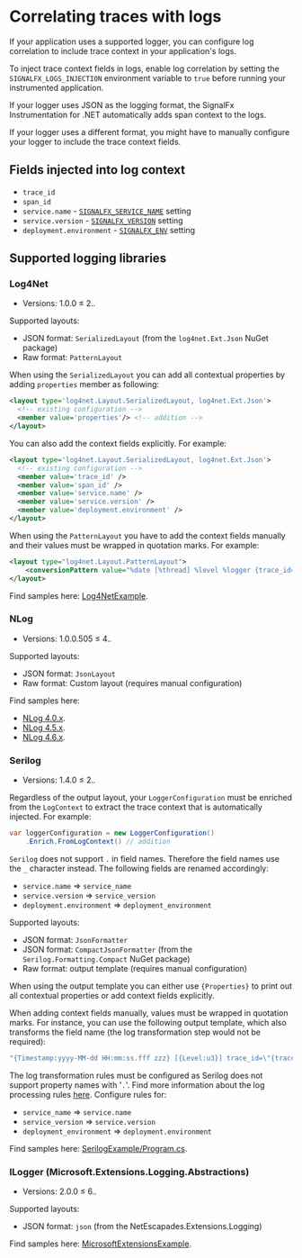 # Correlating traces with logs

If your application uses a supported logger,
you can configure log correlation to
include trace context in your application's logs.

To inject trace context fields in logs,
enable log correlation by setting the `SIGNALFX_LOGS_INJECTION`
environment variable to `true` before running your instrumented application.

If your logger uses JSON as the logging format,
the SignalFx Instrumentation for .NET automatically adds
span context to the logs.

If your logger uses a different format,
you might have to manually configure your
logger to include the trace context fields.

## Fields injected into log context

- `trace_id`
- `span_id`
- `service.name` -
  [`SIGNALFX_SERVICE_NAME`](advanced-config.md) setting
- `service.version` -
  [`SIGNALFX_VERSION`](advanced-config.md) setting
- `deployment.environment` -
  [`SIGNALFX_ENV`](advanced-config.md) setting

## Supported logging libraries

### Log4Net

- Versions: 1.0.0 ≤ 2.*.*

Supported layouts:

- JSON format: `SerializedLayout` (from the `log4net.Ext.Json` NuGet package)
- Raw format: `PatternLayout`

When using the `SerializedLayout` you can add all contextual properties
by adding `properties` member as following:

```xml
<layout type='log4net.Layout.SerializedLayout, log4net.Ext.Json'>
  <!-- existing configuration -->
  <member value='properties'/> <!-- addition -->
</layout>
```

You can also add the context fields explicitly. For example:

```xml
<layout type='log4net.Layout.SerializedLayout, log4net.Ext.Json'>
  <!-- existing configuration -->
  <member value='trace_id' />
  <member value='span_id' />
  <member value='service.name' />
  <member value='service.version' />
  <member value='deployment.environment' />
</layout>
```

When using the `PatternLayout` you have to add the context fields manually
and their values must be wrapped in quotation marks. For example:

```xml
<layout type="log4net.Layout.PatternLayout">
    <conversionPattern value="%date [%thread] %level %logger {trace_id=&quot;%property{trace_id}&quot;, span_id=&quot;%property{span_id}&quot;, service.name=&quot;%property{service.name}&quot;, service.version=&quot;%property{service.version}&quot;, deployment.environment=&quot;%property{deployment.environment}&quot;} - %message%newline" />
</layout>
```

Find samples here: [Log4NetExample](../tracer/samples/AutomaticTraceIdInjection/Log4NetExample).

### NLog

- Versions: 1.0.0.505 ≤ 4.*.*

Supported layouts:

- JSON format: `JsonLayout`
- Raw format: Custom layout (requires manual configuration)

Find samples here:

- [NLog 4.0.x](../tracer/samples/AutomaticTraceIdInjection/NLog40Example).
- [NLog 4.5.x](../tracer/samples/AutomaticTraceIdInjection/NLog45Example).
- [NLog 4.6.x](../tracer/samples/AutomaticTraceIdInjection/NLog45Example).

### Serilog

- Versions: 1.4.0 ≤ 2.*.*

Regardless of the output layout, your `LoggerConfiguration` must be
enriched from the `LogContext` to extract the trace context
that is automatically injected. For example:

```csharp
var loggerConfiguration = new LoggerConfiguration()
    .Enrich.FromLogContext() // addition
```

`Serilog` does not support `.` in field names.
Therefore the field names use the `_` character instead.
The following fields are renamed accordingly:

- `service.name` => `service_name`
- `service.version` => `service_version`
- `deployment.environment` => `deployment_environment`

Supported layouts:

- JSON format: `JsonFormatter`
- JSON format: `CompactJsonFormatter` (from the `Serilog.Formatting.Compact`
  NuGet package)
- Raw format: output template (requires manual configuration)

When using the output template you can either use `{Properties}`
to print out all contextual properties or add context fields explicitly.

When adding context fields manually, values must be wrapped in
quotation marks.
For instance, you can use the following output template,
which also transforms the field name
(the log transformation step would not be required):

```csharp
"{Timestamp:yyyy-MM-dd HH:mm:ss.fff zzz} [{Level:u3}] trace_id=\"{trace_id}\" span_id=\"{span_id}\" service.name=\"{service_name}\" service.version=\"{service_version}\" deployment.environment=\"{deployment_environment}\"{NewLine}{Message:lj}{NewLine}{Exception}"
```

The log transformation rules must be configured as Serilog does not support
property names with '`.`'. Find more information about the log processing rules
[here](https://docs.splunk.com/Observability/logs/processors.html#logs-processors).
Configure rules for:

- `service_name` => `service.name`
- `service_version` => `service.version`
- `deployment_environment` => `deployment.environment`

Find samples here: [SerilogExample/Program.cs](../tracer/samples/AutomaticTraceIdInjection/SerilogExample/Program.cs).

### ILogger (Microsoft.Extensions.Logging.Abstractions)

- Versions: 2.0.0 ≤ 6.*.*

Supported layouts:

- JSON format: `json` (from the NetEscapades.Extensions.Logging)

Find samples here: [MicrosoftExtensionsExample](../tracer/samples/AutomaticTraceIdInjection/MicrosoftExtensionsExample).
